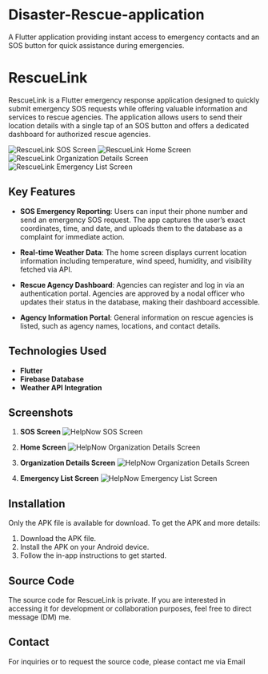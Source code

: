 # Disaster-Rescue-application
A Flutter application providing instant access to emergency contacts and an SOS button for quick assistance during emergencies.

# RescueLink

RescueLink is a Flutter emergency response application designed to quickly submit emergency SOS requests while offering valuable information and services to rescue agencies. The application allows users to send their location details with a single tap of an SOS button and offers a dedicated dashboard for authorized rescue agencies.

![RescueLink SOS Screen](<img width="369" alt="Screenshot 2024-08-26 at 5 03 38 AM" src="https://github.com/user-attachments/assets/f4260865-dcd2-4e0a-ace9-3df5704002fe">)
![RescueLink Home Screen](<img width="368" alt="Screenshot 2024-08-26 at 5 04 32 AM" src="https://github.com/user-attachments/assets/173ada42-7635-42bd-9852-33a9cd2909bf">)
![RescueLink Organization Details Screen](<img width="384" alt="Screenshot 2024-08-26 at 5 13 16 AM" src="https://github.com/user-attachments/assets/f026b8cb-4465-426b-adee-16f46f7962df">)
![RescueLink Emergency List Screen](<img width="404" alt="Screenshot 2024-08-26 at 5 15 03 AM" src="https://github.com/user-attachments/assets/8de59cd2-8209-4707-9b9e-88b907b9ac07">)

## Key Features

- **SOS Emergency Reporting**: Users can input their phone number and send an emergency SOS request. The app captures the user’s exact coordinates, time, and date, and uploads them to the database as a complaint for immediate action.
  
- **Real-time Weather Data**: The home screen displays current location information including temperature, wind speed, humidity, and visibility fetched via API.

- **Rescue Agency Dashboard**: Agencies can register and log in via an authentication portal. Agencies are approved by a nodal officer who updates their status in the database, making their dashboard accessible.

- **Agency Information Portal**: General information on rescue agencies is listed, such as agency names, locations, and contact details.

## Technologies Used

- **Flutter**
- **Firebase Database**
- **Weather API Integration**

## Screenshots

1. **SOS Screen**
   ![HelpNow SOS Screen](<img width="369" alt="Screenshot 2024-08-26 at 5 03 38 AM" src="https://github.com/user-attachments/assets/17b22618-f4c5-4ae4-9777-8cd3f62a467f">)

2. **Home Screen**
   ![HelpNow Organization Details Screen](<img width="368" alt="Screenshot 2024-08-26 at 5 04 32 AM" src="https://github.com/user-attachments/assets/61516d47-4282-4d9a-bfd8-53feb0a9b5f1">)
   
3. **Organization Details Screen**
   ![HelpNow Organization Details Screen](<img width="384" alt="Screenshot 2024-08-26 at 5 13 16 AM" src="https://github.com/user-attachments/assets/743276ed-8177-476b-bb5e-4827d080ded4">)

4. **Emergency List Screen**
   ![HelpNow Emergency List Screen](<img width="404" alt="Screenshot 2024-08-26 at 5 15 03 AM" src="https://github.com/user-attachments/assets/364b000f-19a7-4200-afdf-f93edfb145b5">)

## Installation

Only the APK file is available for download. To get the APK and more details:

1. Download the APK file.
2. Install the APK on your Android device.
3. Follow the in-app instructions to get started.

## Source Code

The source code for RescueLink is private. If you are interested in accessing it for development or collaboration purposes, feel free to direct message (DM) me.

## Contact

For inquiries or to request the source code, please contact me via Email

